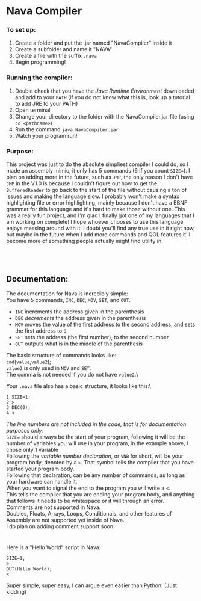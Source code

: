 # Nava Compiler

### To set up:
1. Create a folder and put the .jar named "NavaCompiler" inside it
2. Create a subfolder and name it "NAVA"
3. Create a file with the suffix `.nava`
4. Begin programming!

### Running the compiler:
1. Double check that you have the *Java Runtime Environment* downloaded and add to your `PATH` (if you do not know what this is, look up a tutorial to add JRE to your PATH)
2. Open terminal
3. Change your directory to the folder with the NavaCompiler.jar file (using `cd <pathname>`)
4. Run the command `java NavaCompiler.jar`
5. Watch your program run!

### Purpose:
This project was just to do the absolute simpliest compiler I could do, so I made an assembly mimic, it only has 5 commands (6 if you count `SIZE=`).
I plan on adding more in the future, such as `JMP`, the only reason I don't have `JMP` in the V1.0 is because I couldn't figure out how to get the `BufferedReader` to go back to the start of the file without causing a ton of issues and making the language slow.
I probably won't make a syntax highlighting file or error highlighting, mainly because I don't have a EBNF grammar for this language and it's hard to make those without one. 
This was a really fun project, and I'm glad I finally got one of my languages that I am working on complete!
I hope whoever chooses to use this language enjoys messing around with it.
I doubt you'll find any true use in it right now, but maybe in the future when I add more commands and QOL features it'll become more of something people actually might find utility in.
<br/>
<br/>
<br/>
<br/>
## Documentation:

The documentation for Nava is incredibly simple:\
You have 5 commands, `INC`, `DEC`, `MOV`, `SET`, and `OUT`.
- `INC` increments the address given in the parenthesis
- `DEC` *decrements* the address given in the parenthesis
- `MOV` moves the value of the first address to the second address, and sets the first address to `0`
- `SET` sets the address (the first number), to the second number
- `OUT` outputs what is in the middle of the parenthesis

The basic structure of commands looks like:\
`cmd`(`value`,`value2`);\
`value2` is only used in `MOV` and `SET`.\
The comma is not needed if you do not have `value2`.\

Your `.nava` file also has a basic structure, it looks like this:\
```
1 SIZE=1;
2 >
3 DEC(0);
4 <
```
*The line numbers are not included in the code, that is for documentation purposes only.* \
`SIZE=` should always be the start of your program, following it will be the number of variables you will use in your program, in the example above, I chose only 1 variable\
Following the *variable number declaration*, or `VNB` for short, will be your program body, denoted by a `>`. That symbol tells the compiler that you have started your program body.\
Following that declaration, can be any number of commands, as long as your hardware can handle it.\
When you want to signal the end to the program you will write a `<`.\
This tells the compiler that you are ending your program body, and anything that follows it needs to be whitespace or it will through an error.\
Comments are not supported in Nava.\
Doubles, Floats, Arrays, Loops, Conditionals, and other features of Assembly are not supported yet inside of Nava.\
I do plan on adding comment support soon.
# 
Here is a "Hello World" script in Nava:
```
SIZE=1;
>
OUT(Hello World);
<
```
Super simple, super easy, I can argue even easier than Python! (Just kidding)
